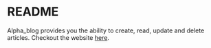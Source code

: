 # README

Alpha_blog provides you the ability to create, read, update and delete articles. Checkout the website [here](https://alpha-blog-hardik-upadhyay.herokuapp.com/).


